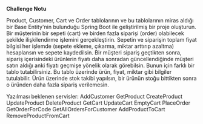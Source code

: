 **Challenge Notu**

Product, Customer, Cart ve Order tablolarının ve bu tablolarının miras aldığı bir Base
Entity'nin bulunduğu
Spring Boot ile geliştirilmiş bir proje oluşturun.
Bir müşterinin bir sepeti (cart) ve birden fazla siparişi (order) olabilecek şekilde ilişkilendirme
işlemini gerçekleştirin.
Sepetin ve siparişin toplam fiyat bilgisi her işlemde (sepete ekleme, çıkarma, miktar arttırıp
azaltma) hesaplansın ve sepete kaydedilsin.
Bir müşteri sipariş geçtikten sonra, sipariş içerisindeki ürünlerin fiyatı daha sonradan
güncellendiğinde müşteri satın aldığı anki fiyatı geçmişe yönelik olarak görebilsin. Bunun için
farklı bir tablo tutabilirsiniz. Bu tablo üzerinde ürün, fiyat, miktar gibi bilgiler tutulabilir.
Ürün üzerinde stok takibi yapılsın, bir ürünün stoğu bittikten sonra o üründen daha fazla
sipariş verilemesin.

Yazılması beklenen servisler:
AddCustomer
GetProduct
CreateProduct
UpdateProduct
DeleteProduct
GetCart
UpdateCart
EmptyCart
PlaceOrder
GetOrderForCode
GetAllOrdersForCustomer
AddProductToCart
RemoveProductFromCart
